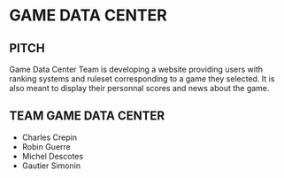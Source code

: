 # GAME DATA CENTER

## PITCH

Game Data Center Team is developing a website providing users with ranking systems and ruleset corresponding to a game they selected. It is also meant to display their personnal scores and news about the game.


## TEAM GAME DATA CENTER

- Charles Crepin
- Robin Guerre
- Michel Descotes
- Gautier Simonin